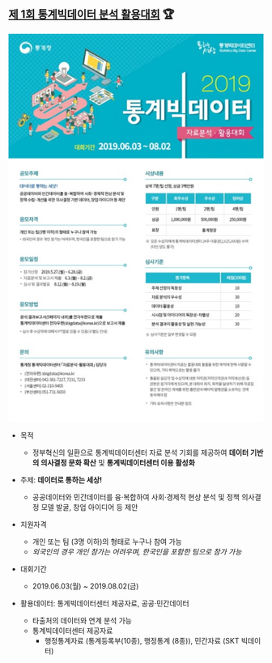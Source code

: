 ## [제 1회 통계빅데이터 분석 활용대회](https://data.kostat.go.kr/sbchome/bbs/boardList.do?boardId=SBCSBBS_000000001000&curMenuNo=OPT_03_03_00_0) :trophy:

 <img src="IMAGE/poster.jpg" width="600"/>


* 목적
  + 정부혁신의 일환으로 통계빅데이터센터 자료 분석 기회를 제공하여 **데이터 기반의 의사결정 문화 확산** 및 **통계빅데이터센터 이용 활성화**
 
 * 주제: **데이터로 통하는 세상!**
   + 공공데이터와 민간데이터를 융·복합하여 사회·경제적 현상 분석 및 정책 의사결정 모델 발굴, 창업 아이디어 등 제안
   
 * 지원자격
   + 개인 또는 팀 (3명 이하)의 형태로 누구나 참여 가능 
   - *외국인의 경우 개인 참가는 어려우며, 한국인을 포함한 팀으로 참가 가능*
  
 * 대회기간
   + 2019.06.03(월) ~ 2019.08.02(금)
   
 * 활용데이터: 통계빅데이터센터 제공자료, 공공·민간데이터
   + 타출처의 데이터와 연계 분석 가능
   + 통계빅데이터센터 제공자료
     - 행정통계자료 (통계등록부(10종), 행정통계 (8종)), 민간자료 (SKT 빅데이터)
